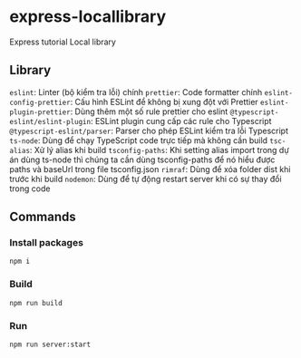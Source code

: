 # express-locallibrary
Express tutorial Local library


## Library
`eslint`: Linter (bộ kiểm tra lỗi) chính
`prettier`: Code formatter chính
`eslint-config-prettier`: Cấu hình ESLint để không bị xung đột với Prettier
`eslint-plugin-prettier`: Dùng thêm một số rule prettier cho eslint
`@typescript-eslint/eslint-plugin`: ESLint plugin cung cấp các rule cho Typescript
`@typescript-eslint/parser`: Parser cho phép ESLint kiểm tra lỗi Typescript
`ts-node`: Dùng để chạy TypeScript code trực tiếp mà không cần build
`tsc-alias`: Xử lý alias khi build
`tsconfig-paths`: Khi setting alias import trong dự án dùng ts-node thì chúng ta cần dùng tsconfig-paths để nó hiểu được paths và baseUrl trong file tsconfig.json
`rimraf`: Dùng để xóa folder dist khi trước khi build
`nodemon`: Dùng để tự động restart server khi có sự thay đổi trong code

## Commands
### Install packages
```
npm i
```

### Build
```
npm run build
```

### Run
```
npm run server:start
```
